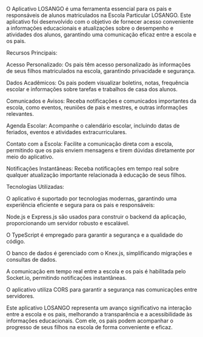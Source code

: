 O Aplicativo LOSANGO é uma ferramenta essencial para os pais e responsáveis de alunos matriculados na Escola Particular LOSANGO. Este aplicativo foi desenvolvido com o objetivo de fornecer acesso conveniente a informações educacionais e atualizações sobre o desempenho e atividades dos alunos, garantindo uma comunicação eficaz entre a escola e os pais.

Recursos Principais:

Acesso Personalizado: Os pais têm acesso personalizado às informações de seus filhos matriculados na escola, garantindo privacidade e segurança.

Dados Acadêmicos: Os pais podem visualizar boletins, notas, frequência escolar e informações sobre tarefas e trabalhos de casa dos alunos.

Comunicados e Avisos: Receba notificações e comunicados importantes da escola, como eventos, reuniões de pais e mestres, e outras informações relevantes.

Agenda Escolar: Acompanhe o calendário escolar, incluindo datas de feriados, eventos e atividades extracurriculares.

Contato com a Escola: Facilite a comunicação direta com a escola, permitindo que os pais enviem mensagens e tirem dúvidas diretamente por meio do aplicativo.

Notificações Instantâneas: Receba notificações em tempo real sobre qualquer atualização importante relacionada à educação de seus filhos.

Tecnologias Utilizadas:

O aplicativo é suportado por tecnologias modernas, garantindo uma experiência eficiente e segura para os pais e responsáveis:

Node.js e Express.js são usados para construir o backend da aplicação, proporcionando um servidor robusto e escalável.

O TypeScript é empregado para garantir a segurança e a qualidade do código.

O banco de dados é gerenciado com o Knex.js, simplificando migrações e consultas de dados.

A comunicação em tempo real entre a escola e os pais é habilitada pelo Socket.io, permitindo notificações instantâneas.

O aplicativo utiliza CORS para garantir a segurança nas comunicações entre servidores.

Este aplicativo LOSANGO representa um avanço significativo na interação entre a escola e os pais, melhorando a transparência e a acessibilidade às informações educacionais. Com ele, os pais podem acompanhar o progresso de seus filhos na escola de forma conveniente e eficaz.
